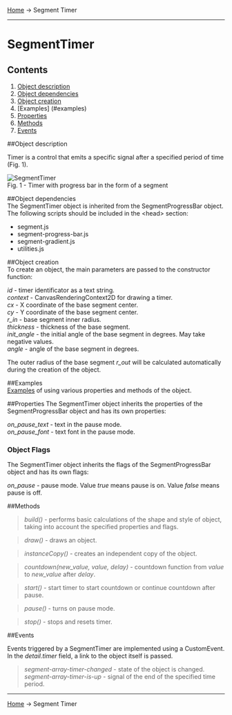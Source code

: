 <a href="../readme.html">Home</a> → Segment Timer  

***

# SegmentTimer

## Contents
1. [Object description](#description)  
2. [Object dependencies](#dependencies)
3. [Object creation](#constructor)  
4. [Examples] (#examples)  
5. [Properties](#properties)  
6. [Methods](#methods)  
7. [Events](#events)  

##<a id="description"></a>Object description  

Timer is a control that emits a specific signal after a specified period of time (Fig. 1).

![SegmentTimer](../docs/images/segment_timer.png)  
Fig. 1 - Timer with progress bar in the form of a segment  

##<a id="dependencies"></a>Object dependencies  
The SegmentTimer object is inherited from the SegmentProgressBar object.  
The following scripts should be included in the \<head> section:  

* segment.js  
* segment-progress-bar.js  
* segment-gradient.js  
* utilities.js  

##<a id="constructor"></a>Object creation  
To create an object, the main parameters are passed to the constructor function:  
>
*id* - timer identificator as a text string.  
*context* - CanvasRenderingContext2D for drawing a timer.  
*cx* - X coordinate of the base segment center.  
*cy* - Y coordinate of the base segment center.  
*r_in* - base segment inner radius.  
*thickness* - thickness of the base segment.  
*init_angle* - the initial angle of the base segment in degrees. May take negative values.  
*angle* - angle of the base segment in degrees.  

The outer radius of the base segment *r_out* will be calculated automatically during the creation of the object.  

##<a id="examples"></a>Examples  
<a href="../examples/round-timer-examples.html" target="_blank">Examples</a> of using various properties and methods of the object.  

##<a id="properties"></a>Properties
The SegmentTimer object inherits the properties of the SegmentProgressBar object and has its own properties:  
>
*on_pause_text* - text in the pause mode.  
*on_pause_font* - text font in the pause mode.  

### Object Flags  
The SegmentTimer object inherits the flags of the SegmentProgressBar object and has its own flags:  
>
*on_pause* - pause mode. Value *true* means pause is on. Value *false* means pause is off.  

##<a id="methods"></a>Methods  

> *build()* - performs basic calculations of the shape and style of object, taking into account the specified properties and flags.  

> *draw()* - draws an object.  

> *instanceCopy()* - creates an independent copy of the object.  

> *countdown(new_value, value, delay)* - countdown function from *value* to *new_value* after *delay*.  

> *start()* - start timer to start countdown or continue countdown after pause.  

> *pause()* - turns on pause mode.  

> *stop()* - stops and resets timer.  

##<a id="events"></a>Events  

Events triggered by a SegmentTimer are implemented using a CustomEvent.  
In the *detail.timer* field, a link to the object itself is passed.  

> *segment-array-timer-changed* - state of the object is changed.  
> *segment-array-timer-is-up* - signal of the end of the specified time period.  

***

<a href="../readme.html">Home</a> → Segment Timer  